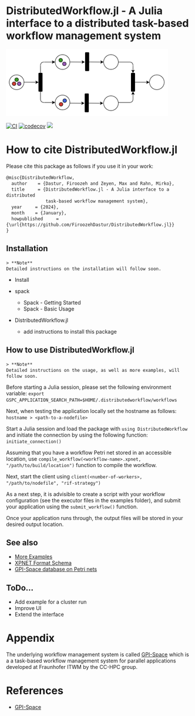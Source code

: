 # DistributedWorkflow.jl - A Julia interface to a distributed task-based workflow management system

![DistributedWorkflowImage](logo/DistributedWorkflow.png)

[![CI](https://github.com/FiroozehDastur/DistributedWorkflow.jl/actions/workflows/CI.yml/badge.svg)](https://github.com/FiroozehDastur/DistributedWorkflow.jl/actions/workflows/CI.yml)
[![codecov](https://codecov.io/gh/FiroozehDastur/DistributedWorkflow.jl/graph/badge.svg?token=9JIYL7YJYK)](https://codecov.io/gh/FiroozehDastur/DistributedWorkflow.jl)
[![](https://img.shields.io/badge/docs-stable-blue.svg)](http://bjack205.github.io/DistributedWorkflow.jl/dev)


# How to cite DistributedWorkflow.jl
Please cite this package as follows if you use it in your work:

```
@misc{DistributedWorkflow,
  author    = {Dastur, Firoozeh and Zeyen, Max and Rahn, Mirko},
  title     = {DistributedWorkflow.jl - A Julia interface to a distributed 
               task-based workflow management system},
  year     = {2024},
  month    = {January},
  howpublished     = {\url{https://github.com/FiroozehDastur/DistributedWorkflow.jl}}
}
```

## Installation
```
> **Note**
Detailed instructions on the installation will follow soon.
```

* Install 
* spack
  - Spack - Getting Started
  - Spack - Basic Usage

* DistributedWorkflow.jl
  - add instructions to install this package

## How to use DistributedWorkflow.jl
```
> **Note**
Detailed instructions on the usage, as well as more examples, will follow soon.
```

Before starting a Julia session, please set the following environment variable:
```export GSPC_APPLICATION_SEARCH_PATH=$HOME/.distributedworkflow/workflows```

Next, when testing the application locally set the hostname as follows:
```hostname > <path-to-a-nodefile>```

Start a Julia session and load the package with ```using DistributedWorkflow``` and initiate the connection by using the following function:
```initiate_connection()```

Assuming that you have a workflow Petri net stored in an accessible location, use ```compile_workflow(<workflow-name>.xpnet, "/path/to/build/location")``` function to compile the workflow.

Next, start the client using ```client(<number-of-workers>, "/path/to/nodefile", "rif-strategy")```

As a next step, it is advisible to create a script with your workflow configuration (see the executor files in the examples folder), and submit your application using the ```submit_workflow()``` function.

Once your application runs through, the output files will be stored in your desired output location.


## See also
* [More Examples]( ./examples)
* [XPNET Format Schema](https://github.com/cc-hpc-itwm/gpispace/blob/v23.06/share/xml/xsd/pnet.xsd)
* [GPI-Space database on Petri nets](https://github.com/cc-hpc-itwm/gpispace/tree/v23.06/share/doc/example)

## ToDo...
* Add example for a cluster run
* Improve UI
* Extend the interface 


# Appendix
The underlying workflow management system is called [GPI-Space](https://www.gpi-space.de/) which is a a task-based workflow management system for parallel applications developed at Fraunhofer ITWM by the CC-HPC group.
# References
* [GPI-Space](https://www.gpi-space.de/)

